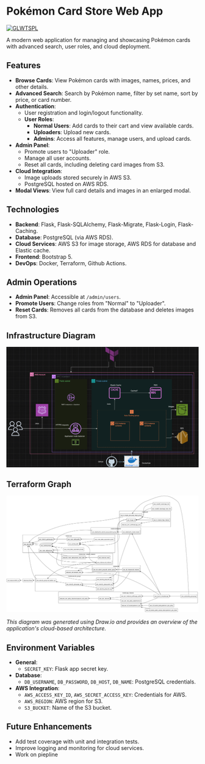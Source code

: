 # Pokémon Card Store Web App

[![GLWTSPL](https://img.shields.io/badge/GLWTS-Public_License-red.svg)](LICENSE)

A modern web application for managing and showcasing Pokémon cards with advanced search, user roles, and cloud deployment.

## Features
- **Browse Cards**: View Pokémon cards with images, names, prices, and other details.
- **Advanced Search**: Search by Pokémon name, filter by set name, sort by price, or card number.
- **Authentication**:
  - User registration and login/logout functionality.
  - **User Roles**:
    - **Normal Users**: Add cards to their cart and view available cards.
    - **Uploaders**: Upload new cards.
    - **Admins**: Access all features, manage users, and upload cards.
- **Admin Panel**:
  - Promote users to "Uploader" role.
  - Manage all user accounts.
  - Reset all cards, including deleting card images from S3.
- **Cloud Integration**:
  - Image uploads stored securely in AWS S3.
  - PostgreSQL hosted on AWS RDS.
- **Modal Views**: View full card details and images in an enlarged modal.

## Technologies
- **Backend**: Flask, Flask-SQLAlchemy, Flask-Migrate, Flask-Login, Flask-Caching.
- **Database**: PostgreSQL (via AWS RDS).
- **Cloud Services**: AWS S3 for image storage, AWS RDS for database and Elastic cache.
- **Frontend**: Bootstrap 5.
- **DevOps**: Docker, Terraform, Github Actions.

## Admin Operations
- **Admin Panel**: Accessible at `/admin/users`.
- **Promote Users**: Change roles from "Normal" to "Uploader".
- **Reset Cards**: Removes all cards from the database and deletes images from S3.

## Infrastructure Diagram
![Infrastructure Diagram](infrastructure.png)
## Terraform Graph
![Terraform Graph](tf/graph.png)

*This diagram was generated using Draw.io and provides an overview of the application's cloud-based architecture.*

## Environment Variables
- **General**:
  - `SECRET_KEY`: Flask app secret key.
- **Database**:
  - `DB_USERNAME`, `DB_PASSWORD`, `DB_HOST`, `DB_NAME`: PostgreSQL credentials.
- **AWS Integration**:
  - `AWS_ACCESS_KEY_ID`, `AWS_SECRET_ACCESS_KEY`: Credentials for AWS.
  - `AWS_REGION`: AWS region for S3.
  - `S3_BUCKET`: Name of the S3 bucket.

## Future Enhancements
- Add test coverage with unit and integration tests.
- Improve logging and monitoring for cloud services.
- Work on piepline

